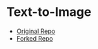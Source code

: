 # Text-to-Image
* [Original Repo](https://github.com/chen0040/keras-text-to-image)
* [Forked Repo](https://github.com/thecrazyphysicist369/keras-text-to-image)
